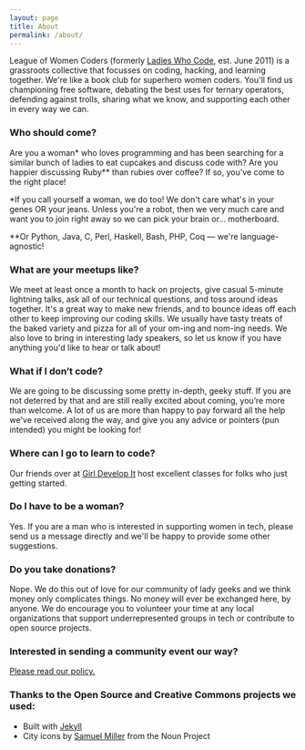 ```yaml
---
layout: page
title: About
permalink: /about/
---
```


League of Women Coders (formerly [Ladies Who Code](http://www.ladieswhocode.com/), est. June 2011) is a grassroots collective that focusses on coding, hacking, and learning together. We're like a book club for superhero women coders. You'll find us championing free software, debating the best uses for ternary operators, defending against trolls, sharing what we know, and supporting each other in every way we can.

### Who should come?

Are you a woman* who loves programming and has been searching for a similar bunch of ladies to eat cupcakes and discuss code with? Are you happier discussing Ruby** than rubies over coffee? If so, you’ve come to the right place!

*If you call yourself a woman, we do too! We don't care what's in your genes OR your jeans. Unless you're a robot, then we very much care and want you to join right away so we can pick your brain or... motherboard.

**Or Python, Java, C, Perl, Haskell, Bash, PHP, Coq — we're language-agnostic!

### What are your meetups like?

We meet at least once a month to hack on projects, give casual 5-minute lightning talks, ask all of our technical questions, and toss around ideas together. It's a great way to make new friends, and to bounce ideas off each other to keep improving our coding skills. We usually have tasty treats of the baked variety and pizza for all of your om-ing and nom-ing needs. We also love to bring in interesting lady speakers, so let us know if you have anything you'd like to hear or talk about!

### What if I don’t code?

We are going to be discussing some pretty in-depth, geeky stuff. If you are not deterred by that and are still really excited about coming, you’re more than welcome. A lot of us are more than happy to pay forward all the help we've received along the way, and give you any advice or pointers (pun intended) you might be looking for!

### Where can I go to learn to code?

Our friends over at [Girl Develop It](https://www.girldevelopit.com/) host excellent classes for folks who just getting started.

### Do I have to be a woman?

Yes. If you are a man who is interested in supporting women in tech, please send us a message directly and we'll be happy to provide some other suggestions.

### Do you take donations?

Nope. We do this out of love for our community of lady geeks and we think money only complicates things. No money will ever be exchanged here, by anyone. We do encourage you to volunteer your time at any local organizations that support underrepresented groups in tech or contribute to open source projects.

### Interested in sending a community event our way?
[Please read our policy.](http://www.meetup.com/Ladies-Who-Code/pages/Community_Event_Policy/)

### Thanks to the Open Source and Creative Commons projects we used:

- Built with [Jekyll](http://jekyllrb.com/)
- City icons by [Samuel Miller](https://thenounproject.com/samuelmiller/) from the Noun Project
